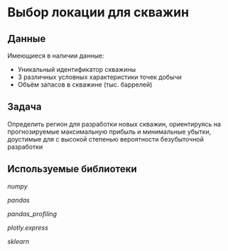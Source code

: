 # Выбор локации для скважин

## Данные

Имеющиеся в наличии данные:

- Уникальный идентификатор скважины
- 3 различных условных характеристики точек добычи
- Объём запасов в скважине (тыс. баррелей)

## Задача

Определить регион для разработки новых скважин, ориентируясь на прогнозируемые максимальную прибыль и минимальные убытки, доустимые для с высокой степенью вероятности безубыточной разработки

## Используемые библиотеки

*numpy*

*pandas*

*pandas_profiling*

*plotly.express*

*sklearn*
